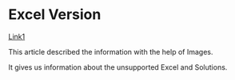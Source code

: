 # Excel Version
[Link1](https://support.microsoft.com/en-us/office/use-excel-with-earlier-versions-of-excel-2fd9ffcb-6fce-485b-85af-fecfd651a5ac)

This article described the information with the help of Images.

It gives us information about the unsupported Excel and Solutions.
